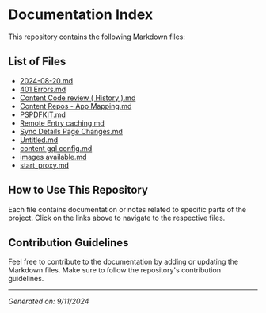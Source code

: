 # Documentation Index

This repository contains the following Markdown files:

## List of Files

- [2024-08-20.md](https://divyansh-sharma-mindtickle.github.io/2024-08-20.html)
- [401 Errors.md](https://divyansh-sharma-mindtickle.github.io/401%20Errors.html)
- [Content Code review ( History ).md](https://divyansh-sharma-mindtickle.github.io/Content%20Code%20review%20(%20History%20).html)
- [Content Repos - App Mapping.md](https://divyansh-sharma-mindtickle.github.io/Content%20Repos%20-%20App%20Mapping.html)
- [PSPDFKIT.md](https://divyansh-sharma-mindtickle.github.io/PSPDFKIT.html)
- [Remote Entry caching.md](https://divyansh-sharma-mindtickle.github.io/Remote%20Entry%20caching.html)
- [Sync Details Page Changes.md](https://divyansh-sharma-mindtickle.github.io/Sync%20Details%20Page%20Changes.html)
- [Untitled.md](https://divyansh-sharma-mindtickle.github.io/Untitled.html)
- [content gql config.md](https://divyansh-sharma-mindtickle.github.io/content%20gql%20config.html)
- [images available.md](https://divyansh-sharma-mindtickle.github.io/images%20available.html)
- [start_proxy.md](https://divyansh-sharma-mindtickle.github.io/start_proxy.html)

## How to Use This Repository

Each file contains documentation or notes related to specific parts of the project. Click on the links above to navigate to the respective files.

## Contribution Guidelines

Feel free to contribute to the documentation by adding or updating the Markdown files. Make sure to follow the repository's contribution guidelines.

---

*Generated on: 9/11/2024*